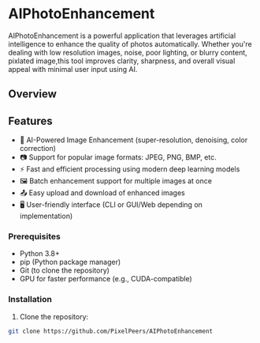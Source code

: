 # AIPhotoEnhancement

AIPhotoEnhancement is a powerful application that leverages artificial intelligence to enhance the quality of photos automatically. Whether you're dealing with low resolution images, noise, poor lighting, or blurry content, pixlated image,this tool improves clarity, sharpness, and overall visual appeal with minimal user input using AI.

## Overview



## Features
 
- 🧠 AI-Powered Image Enhancement (super-resolution, denoising, color correction)
- 📷 Support for popular image formats: JPEG, PNG, BMP, etc.
- ⚡ Fast and efficient processing using modern deep learning models
- 🖼️ Batch enhancement support for multiple images at once
- 📤 Easy upload and download of enhanced images
- 🖥️ User-friendly interface (CLI or GUI/Web depending on implementation)

### Prerequisites

- Python 3.8+
- pip (Python package manager)
- Git (to clone the repository)
- GPU for faster performance (e.g., CUDA-compatible)

### Installation

1. Clone the repository:

```bash
git clone https://github.com/PixelPeers/AIPhotoEnhancement
```
